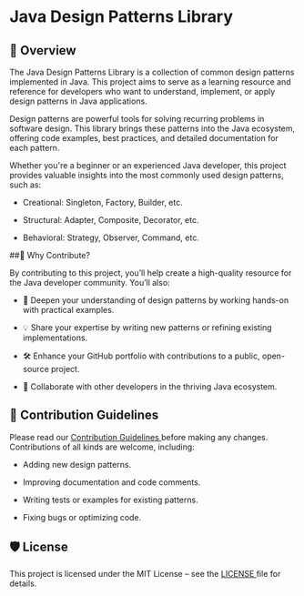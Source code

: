 # Java Design Patterns Library

## 🎨 Overview

The Java Design Patterns Library is a collection of common design patterns implemented in Java. This project aims to serve as a learning resource and reference for developers who want to understand, implement, or apply design patterns in Java applications.

Design patterns are powerful tools for solving recurring problems in software design. This library brings these patterns into the Java ecosystem, offering code examples, best practices, and detailed documentation for each pattern.

Whether you're a beginner or an experienced Java developer, this project provides valuable insights into the most commonly used design patterns, such as:

- Creational: Singleton, Factory, Builder, etc.

- Structural: Adapter, Composite, Decorator, etc.

- Behavioral: Strategy, Observer, Command, etc.

##🚀 Why Contribute?

By contributing to this project, you’ll help create a high-quality resource for the Java developer community. You’ll also:

- 🧠 Deepen your understanding of design patterns by working hands-on with practical examples.

- 💡 Share your expertise by writing new patterns or refining existing implementations.

- 🛠 Enhance your GitHub portfolio with contributions to a public, open-source project.

- 🤝 Collaborate with other developers in the thriving Java ecosystem.

## 📝 Contribution Guidelines

Please read our <a href="https://github.com/ahmedelazab1220/Java-DesignPattern/blob/main/CONTRIBUTING.md"> Contribution Guidelines </a> before making any changes. Contributions of all kinds are welcome, including:

- Adding new design patterns.
  
- Improving documentation and code comments.

- Writing tests or examples for existing patterns.

- Fixing bugs or optimizing code.

## 🛡 License

This project is licensed under the MIT License – see the <a href="https://github.com/ahmedelazab1220/Java-DesignPattern/blob/main/LICENSE"> LICENSE </a> file for details.
